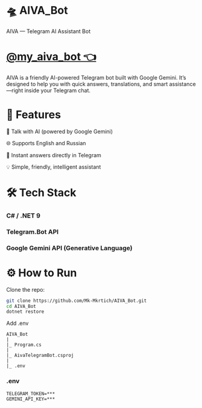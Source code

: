 # 🛸 AIVA_Bot
AIVA — Telegram AI Assistant Bot

# [@my_aiva_bot 👈](https://t.me/my_aiva_bot)

AIVA is a friendly AI-powered Telegram bot built with Google Gemini. It’s designed to help you with quick answers, translations, and smart assistance—right inside your Telegram chat.


# 🚀 Features
🤖 Talk with AI (powered by Google Gemini)

🌐 Supports English and Russian

📲 Instant answers directly in Telegram

💡 Simple, friendly, intelligent assistant

# 🛠 Tech Stack
### C# / .NET 9

### Telegram.Bot API

### Google Gemini API (Generative Language)

# ⚙️ How to Run

Clone the repo:

```bash
git clone https://github.com/Mk-Mkrtich/AIVA_Bot.git
cd AIVA_Bot
dotnet restore
```

Add .env
``` 
AIVA_Bot
|
|_ Program.cs
|
|_ AivaTelegramBot.csproj
|
|_ .env
```

### .env
```
TELEGRAM_TOKEN=***
GEMINI_API_KEY=***
```